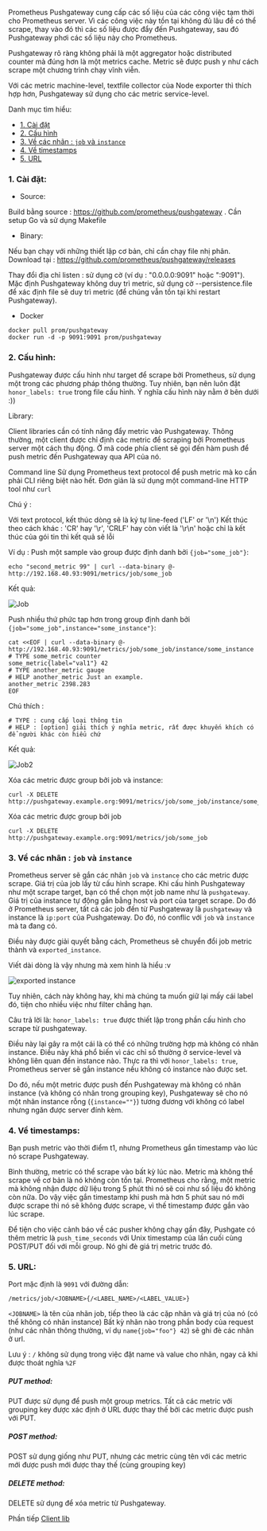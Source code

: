 Prometheus Pushgateway cung cấp các số liệu của các công việc tạm thời cho Prometheus server. Vì các công việc này tồn tại không đủ lâu để có thể scrape, thay vào đó thì các số liệu được đẩy đến Pushgateway, sau đó Pushgateway phơi các số liệu này cho Prometheus. 

Pushgateway rõ ràng không phải là một aggregator hoặc distributed counter mà đúng hơn là một metrics cache. Metric sẽ được push y như cách scrape một chương trình chạy vĩnh viễn. 

Với các metric machine-level, textfile collector của Node exporter thì thích hợp hơn, Pushgateway sử dụng cho các metric service-level. 

Danh mục tìm hiểu:

- [1. Cài đặt](#install)
- [2. Cấu hình](#config)
- [3. Về các nhãn : `job` và `instance`](#label)
- [4. Về timestamps](#timestamp)
- [5. URL](#url)


<a name="install"></a>
### 1. Cài đặt: 

- Source:

Build bằng source : https://github.com/prometheus/pushgateway . Cần setup Go và sử dụng Makefile 

- Binary:

Nếu bạn chạy với những thiết lập cơ bản, chỉ cần chạy file nhị phân. 
Download tại : https://github.com/prometheus/pushgateway/releases


Thay đổi địa chỉ listen : sử dụng cờ  (ví dụ :  "0.0.0.0:9091" hoặc ":9091").
Mặc định Pushgateway không duy trì metric, sử dụng cờ --persistence.file để xác định file sẽ duy trì metric (để chúng vẫn tồn tại khi restart Pushgateway).

- Docker 
```
docker pull prom/pushgateway
docker run -d -p 9091:9091 prom/pushgateway
```

<a name="config"></a>
### 2. Cấu hình: 

Pushgateway được cấu hình như target để scrape bởi Prometheus, sử dụng một trong các phương pháp thông thường. Tuy nhiên, bạn nên luôn đặt `honor_labels: true` trong file cấu hình. Ý nghĩa cấu hình này nằm ở bên dưới :))

Library: 

Client libraries cần có tính năng đẩy metric vào Pushgateway. Thông thường, một client được chỉ định các metric để scraping bởi Prometheus server một cách thụ động. Ở mã code phía client sẽ gọi đến hàm push để push metric đến Pushgateway qua API của nó. 

Command line 
Sử dụng Prometheus text protocol để push metric mà ko cần phải CLI riêng biệt nào hết. Đơn giản là sử dụng một command-line HTTP tool như `curl`

Chú ý : 

Với text protocol, kết thúc dòng sẽ là ký tự line-feed  ('LF' or '\n')
Kết thúc theo cách khác : 'CR' hay '\r', 'CRLF' hay còn viết là '\r\n' hoặc chỉ là kết thúc của gói tin thì kết quả sẽ lỗi


Ví dụ : Push một sample vào group được định danh bởi `{job="some_job"}`:

```
echo "second_metric 99" | curl --data-binary @- http://192.168.40.93:9091/metrics/job/some_job
```

Kết quả: 

![Job](https://raw.githubusercontent.com/locvx1234/ghichep-prometheus-v2/master/images/push_job.png)


Push nhiều thứ phức tạp hơn trong group định danh bởi `{job="some_job",instance="some_instance"}`:

```
cat <<EOF | curl --data-binary @- http://192.168.40.93:9091/metrics/job/some_job/instance/some_instance
# TYPE some_metric counter
some_metric{label="val1"} 42
# TYPE another_metric gauge
# HELP another_metric Just an example.
another_metric 2398.283
EOF
```

Chú thích : 

```
# TYPE : cung cấp loại thông tin 
# HELP : [option] giải thích ý nghĩa metric, rất được khuyến khích có để người khác còn hiểu chứ 
```

Kết quả:

![Job2](https://raw.githubusercontent.com/locvx1234/ghichep-prometheus-v2/master/images/push_job_detail.png)

Xóa các metric được group bởi job và instance:

```
curl -X DELETE http://pushgateway.example.org:9091/metrics/job/some_job/instance/some_instance
```

Xóa các metric được group bởi job

```
curl -X DELETE http://pushgateway.example.org:9091/metrics/job/some_job
```

<a name="label"></a>
### 3. Về các nhãn : `job` và `instance`

Prometheus server sẽ gắn các nhãn `job` và `instance` cho các metric được scrape. Giá trị của job lấy từ cấu hình scrape. Khi cấu hình Pushgateway như một scrape target, bạn có thể chọn một job name như là `pushgateway`. Giá trị của instance tự động gắn bằng host và port của target scrape. Do đó ở Prometheus server, tất cả các job đến từ Pushgateway là `pushgateway` và instance là `ip:port` của Pushgateway. Do đó, nó conflic với `job` và `instance` mà ta đang có. 

Điều này được giải quyết bằng cách, Prometheus sẽ chuyển đổi job metric thành và `exported_instance`. 

Viết dài dòng là vậy nhưng mà xem hình là hiểu :v

![exported instance](https://raw.githubusercontent.com/locvx1234/ghichep-prometheus-v2/master/images/exported_inststance.png)


Tuy nhiên, cách này không hay, khi mà chúng ta muốn giữ lại mấy cái label đó, tiện cho nhiều việc như filter chẳng hạn. 

Câu trả lời là: `honor_labels: true` được thiết lập trong phần cấu hình cho scrape từ pushgateway. 
 
Điều này lại gây ra một cái là có thể có những trường hợp mà không có nhãn instance. Điều này khá phổ biến vì các chỉ số thường ở service-level và không liên quan đến instance nào. Thực ra thì với `honor_labels: true`, Prometheus server sẽ gắn instance nếu không có instance nào được set. 

Do đó, nếu một metric được push đến Pushgateway mà không có nhãn instance (và không có nhãn trong grouping key), Pushgateway sẽ cho nó một nhãn instance rỗng (`{instance=""}`) tương đương với không có label nhưng ngăn được server đính kèm.

<a name="timestamp"></a>
### 4. Về timestamps:

Bạn push metric vào thời điểm t1, nhưng Prometheus gắn timestamp vào lúc nó scrape Pushgateway.

Bình thường, metric có thể scrape vào bất kỳ lúc nào. Metric mà không thể scrape về cơ bản là nó không còn tồn tại. Prometheus cho rằng, một metric mà không nhận được dữ liệu trong 5 phút thì nó sẽ coi như số liệu đó không còn nữa. Do vậy việc gắn timestamp khi push mà hơn 5 phút sau nó mới được scrape thì nó sẽ không được scrape, vì thế timestamp được gắn vào lúc scrape. 

Để tiện cho việc cảnh báo về các pusher không chạy gần đây, Pushgate có thêm metric là `push_time_seconds` với Unix timestamp của lần cuối cùng POST/PUT đối với mỗi group. Nó ghi đè giá trị metric trước đó. 

<a name="url"></a>
### 5. URL:

Port mặc định là `9091` với đường dẫn:

```
/metrics/job/<JOBNAME>{/<LABEL_NAME>/<LABEL_VALUE>}
```

`<JOBNAME>` là tên của nhãn job, tiếp theo là các cặp nhãn và giá trị của nó (có thể không có nhãn instance)
Bất kỳ nhãn nào trong phần body của request (như các nhãn thông thường, ví dụ `name{job="foo"} 42`) sẽ ghi đè các nhãn ở url. 

Lưu ý : `/` không sử dụng trong việc đặt name và value cho nhãn, ngay cả khi được thoát nghĩa `%2F`


##### PUT method: 

PUT được sử dụng để push một group metrics. Tất cả các metric với grouping key được xác định ở URL được thay thế bởi các metric được push với PUT.

##### POST method:

POST sử dụng giống như PUT, nhưng các metric cùng tên với các metric mới được push mới được thay thế (cùng grouping key)

##### DELETE method:

DELETE sử dụng để xóa metric từ Pushgateway.

Phần tiếp [Client lib](#)
